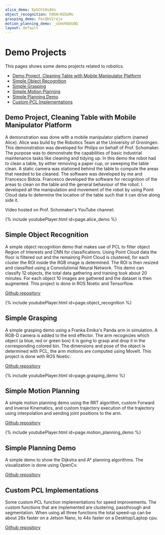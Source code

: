 ```yaml
---
alice_demo: EpUChtHsAVo
object_recognition: h9DArHZGUMo
grasping_demo: FecQbV2rejo
motion_planning_demo: _uUmV0QUoDQ
layout: default
---
```


# Demo Projects 
This pages shows some demo projects related to robotics.
* [Demo Project, Cleaning Table with Mobile Manipulator Platform](#demo-project-cleaning-table-with-mobile-manipulator-platform)
* [Simple Object Recognition](#simple-object-recognition)
* [Simple Grasping](#simple-grasping)
* [Simple Motion Planning](#simple-motion-planning)
* [Simple Planning Demo](#simple-planning-demo)
* [Custom PCL Implementations](#custom-pcl-implementations)

## Demo Project, Cleaning Table with Mobile Manipulator Platform

A demonstration was done with a mobile manipulator platform (named Alice). Alice was build by the Robotics Team at the University of Groningen. This demonstration was developed for Philips on behalf of Prof. Schomaker. The purpose was to demonstrate the capabilities of basic industrial maintenance tasks like cleaning and tidying up. In this demo the robot had to clean a table, by either removing a paper cup, or sweeping the table clean. A static camera was stationed behind the table to compute the areas that needed to be cleaned. 
The software was developed by me and Francesco Bidoia. Francesco developed the software for recognition of the areas to clean on the table and the general behaviour of the robot. I developed all the manipulation and movement of the robot by using Point Cloud data to determine the location of the table such that it can drive along side it. 

Video hosted on Prof. Schomaker's YouTube channel:

{% include youtubePlayer.html id=page.alice_demo %}

## Simple Object Recognition 
A simple object recognition demo that makes use of PCL to filter object Region of Interests and CNN for classifications. 
Using Point Cloud data the floor is filtered out and the remaining Point Cloud is clustered, for each cluster the ROI inside the RGB image is determined. The ROI is then resized and classified using a Convolutional Neural Network. This demo can classify 12 objects, the total data gathering and training took about 20 minutes. For each object 10 images are gathered and the dataset is then augmented. This project is done in ROS Noetic and Tensorflow.  

[Github repository](https://github.com/riktimmers/simple_object_recognition_demo)


{% include youtubePlayer.html id=page.object_recognition %}


## Simple Grasping
A simple grasping demo using a Franka Emika's Panda arm in simulation. A RGB-D camera is added to the end effector. The arm recognizes which object (a blue, red or green box) it is going to grasp and drop it in the corresponding colored bin. The dimensions and pose of the object is determined with PCL, the arm motions are computed using MoveIt. This project is done with ROS Noetic. 

[Github repository](https://github.com/riktimmers/simple_manipulation_demo)

{% include youtubePlayer.html id=page.grasping_demo %}


## Simple Motion Planning
A simple motion planning demo using the RRT algorithm, custom Forward and Inverse Kinematics, and custom trajectory execution of the trajectory using interpolation and sending joint positions to the arm. 

[Github repository](https://github.com/riktimmers/simple_manipulation_demo)

{% include youtubePlayer.html id=page.motion_planning_demo %}

## Simple Planning Demo
A simple demo to show the Dijkstra and A* planning algorithms. The visualization is done using OpenCv.  

[Github repository](https://github.com/riktimmers/simple_planning)

## Custom PCL Implementations 

Some custom PCL function implementations for speed improvements. The custom functions that are implemented are clustering, passthrough and segmentation. When using all three functions the total speed-up can be about 26x faster on a Jetson Nano, to 44x faster on a Desktop/Laptop cpu. 

[Github repository](https://github.com/riktimmers/pcl_custom_functions)
